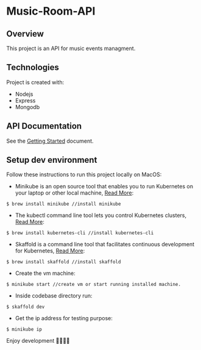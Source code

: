 # Music-Room-API
## Overview
This project is an API for music events managment.

## Technologies
Project is created with:
* Nodejs
* Express
* Mongodb

## API Documentation
See the [Getting Started](https://localhost/) document.

## Setup dev environment

Follow these instructions to run this project locally on MacOS:

- Minikube is an open source tool that enables you to run Kubernetes on your laptop or other local machine, [Read More](https://kubernetes.io/docs/tutorials/hello-minikube/):
```
$ brew install minikube //install minikube
```

- The kubectl command line tool lets you control Kubernetes clusters, [Read More](https://kubernetes.io/docs/tasks/tools/):
```
$ brew install kubernetes-cli //install kubernetes-cli
```

- Skaffold is a command line tool that facilitates continuous development for Kubernetes, [Read More](https://skaffold.dev/): 
```
$ brew install skaffold //install skaffold
```

- Create the vm machine:
```
$ minikube start //create vm or start running installed machine.
```

- Inside codebase directory run:
```
$ skaffold dev
```

- Get the ip address for testing purpose:

```
$ minikube ip
```

Enjoy development 🎉🎉🎉🎉

